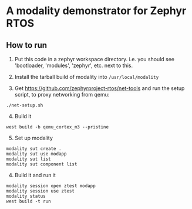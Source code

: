 # A modality demonstrator for Zephyr RTOS

## How to run
1. Put this code in a zephyr workspace directory. i.e. you should see
   'bootloader, 'modules', 'zephyr', etc. next to this.

2. Install the tarball build of modality into `/usr/local/modality`

3. Get https://github.com/zephyrproject-rtos/net-tools and run the
   setup script, to proxy networking from qemu:
```
./net-setup.sh
```

4. Build it
```
west build -b qemu_cortex_m3 --pristine
```

5. Set up modality
```
modality sut create .
modality sut use modapp
modality sut list
modality sut component list
```

4. Build it and run it
```
modality session open ztest modapp
modality session use ztest
modality status
west build -t run
```

